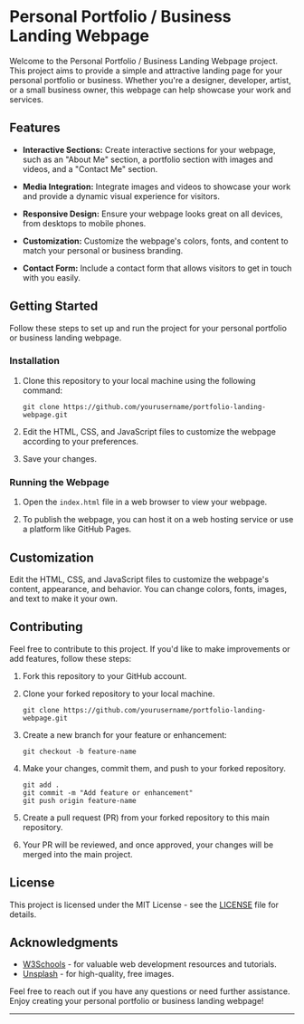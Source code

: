 # Personal Portfolio / Business Landing Webpage

Welcome to the Personal Portfolio / Business Landing Webpage project. This project aims to provide a simple and attractive landing page for your personal portfolio or business. Whether you're a designer, developer, artist, or a small business owner, this webpage can help showcase your work and services.

## Features

- **Interactive Sections:** Create interactive sections for your webpage, such as an "About Me" section, a portfolio section with images and videos, and a "Contact Me" section.

- **Media Integration:** Integrate images and videos to showcase your work and provide a dynamic visual experience for visitors.

- **Responsive Design:** Ensure your webpage looks great on all devices, from desktops to mobile phones.

- **Customization:** Customize the webpage's colors, fonts, and content to match your personal or business branding.

- **Contact Form:** Include a contact form that allows visitors to get in touch with you easily.

## Getting Started

Follow these steps to set up and run the project for your personal portfolio or business landing webpage.

### Installation

1. Clone this repository to your local machine using the following command:

   ```
   git clone https://github.com/yourusername/portfolio-landing-webpage.git
   ```

2. Edit the HTML, CSS, and JavaScript files to customize the webpage according to your preferences.

3. Save your changes.

### Running the Webpage

1. Open the `index.html` file in a web browser to view your webpage.

2. To publish the webpage, you can host it on a web hosting service or use a platform like GitHub Pages.

## Customization

Edit the HTML, CSS, and JavaScript files to customize the webpage's content, appearance, and behavior. You can change colors, fonts, images, and text to make it your own.

## Contributing

Feel free to contribute to this project. If you'd like to make improvements or add features, follow these steps:

1. Fork this repository to your GitHub account.

2. Clone your forked repository to your local machine.

   ```
   git clone https://github.com/yourusername/portfolio-landing-webpage.git
   ```

3. Create a new branch for your feature or enhancement:

   ```
   git checkout -b feature-name
   ```

4. Make your changes, commit them, and push to your forked repository.

   ```
   git add .
   git commit -m "Add feature or enhancement"
   git push origin feature-name
   ```

5. Create a pull request (PR) from your forked repository to this main repository.

6. Your PR will be reviewed, and once approved, your changes will be merged into the main project.

## License

This project is licensed under the MIT License - see the [LICENSE](LICENSE) file for details.

## Acknowledgments

- [W3Schools](https://www.w3schools.com/) - for valuable web development resources and tutorials.
- [Unsplash](https://unsplash.com/) - for high-quality, free images.

Feel free to reach out if you have any questions or need further assistance. Enjoy creating your personal portfolio or business landing webpage!

---